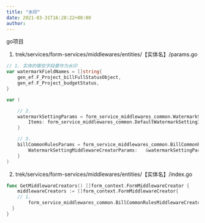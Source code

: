```yaml
---
title: "水印"
date: 2021-03-31T16:28:22+08:00
author: 
---
```


go项目

1. trek/services/form-services/middlewares/entities/【实体名】/params.go

```go
// 1. 实体的哪些字段要作为水印
var watermarkFieldNames = []string{
	gen_ef.F_Project_billFullStatusObject,
	gen_ef.F_Project_budgetStatus,
}

var (

	// 2. 
	watermarkSettingParams = form_service_middlewares_common.WatermarkSettingMiddlewareCreatorParams{
		Items: form_service_middlewares_common.DefaultWatermarkSettingItemsCreator(watermarkFieldNames...),
	}

	// 3. 
	billCommonRulesParams = form_service_middlewares_common.BillCommonRulesCreatorParams{
		WatermarkSettingMiddlewareCreatorParams:   &watermarkSettingParams,
	}
)
```

2. trek/services/form-services/middlewares/entities/【实体名】/index.go

```go
func GetMiddlewareCreators() []form_context.FormMiddlewareCreator {
	middlewareCreators := []form_context.FormMiddlewareCreator{
    // 1.
		form_service_middlewares_common.BillCommonRulesMiddlewareCreator(billCommonRulesParams),
  }
}
```